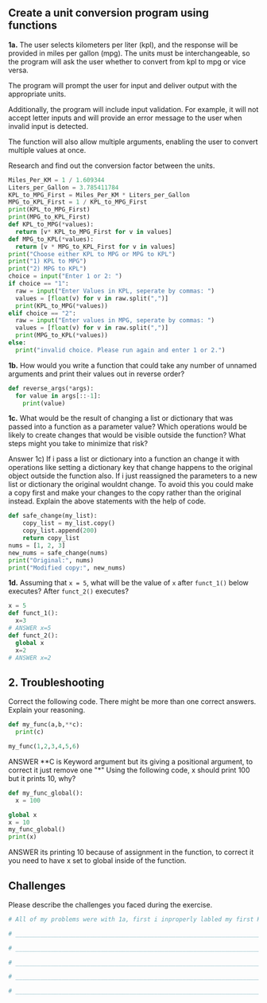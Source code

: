 ## Create a unit conversion program using functions

**1a.** The user selects kilometers per liter (kpl), and the response will be provided in miles per gallon (mpg). The units must be interchangeable, so the program will ask the user whether to convert from kpl to mpg or vice versa.

The program will prompt the user for input and deliver output with the appropriate units.

Additionally, the program will include input validation. For example, it will not accept letter inputs and will provide an error message to the user when invalid input is detected.

The function will also allow multiple arguments, enabling the user to convert multiple values at once.

Research and find out the conversion factor between the units.
```python
Miles_Per_KM = 1 / 1.609344
Liters_per_Gallon = 3.785411784
KPL_to_MPG_First = Miles_Per_KM * Liters_per_Gallon
MPG_to_KPL_First = 1 / KPL_to_MPG_First
print(KPL_to_MPG_First)
print(MPG_to_KPL_First)
def KPL_to_MPG(*values):
  return [v* KPL_to_MPG_First for v in values]
def MPG_to_KPL(*values):
  return [v * MPG_to_KPL_First for v in values]
print("Choose either KPL to MPG or MPG to KPL")
print("1) KPL to MPG")
print("2) MPG to KPL")
choice = input("Enter 1 or 2: ")
if choice == "1":
  raw = input("Enter Values in KPL, seperate by commas: ")
  values = [float(v) for v in raw.split(",")]
  print(KPL_to_MPG(*values))
elif choice == "2":
  raw = input("Enter values in MPG, seperate by commas: ")
  values = [float(v) for v in raw.split(",")]
  print(MPG_to_KPL(*values))
else:
  print("invalid choice. Please run again and enter 1 or 2.")
```
**1b.** How would you write a function that could take any number of unnamed arguments and print their values out in reverse order?
```python
def reverse_args(*args):
  for value in args[::-1]:
    print(value)
```
**1c.** What would be the result of changing a list or dictionary that was passed into a function as a parameter value? Which operations would be likely to create changes that would be visible outside the function? What steps might you take to minimize that risk?

Answer 1c) If i pass a list or dictionary into a function an change it with operations like setting a dictionary key that change happens to the original object outside the function also. If i just reassigned the parameters to a new list or dictionary the original wouldnt change. To avoid this you could make a copy first and make your changes to the copy rather than the original instead. 
Explain the above statements with the help of code.
```python
def safe_change(my_list):
    copy_list = my_list.copy()  
    copy_list.append(200)
    return copy_list
nums = [1, 2, 3]
new_nums = safe_change(nums)
print("Original:", nums)       
print("Modified copy:", new_nums) 
```
**1d.** Assuming that `x = 5`, what will be the value of `x` after `funct_1()` below executes? After `funct_2()` executes?

```python
x = 5
def funct_1():
  x=3
# ANSWER x=5
def funct_2():
  global x
  x=2
# ANSWER x=2
```

## 2. Troubleshooting

Correct the following code. There might be more than one correct answers. Explain your reasoning.

```python
def my_func(a,b,**c):
  print(c)

my_func(1,2,3,4,5,6)
```
ANSWER **C is Keyword argument but its giving a positional argument, to correct it just remove one "*"
Using the following code, x should print 100 but it prints 10, why?

```python
def my_func_global():
  x = 100

global x
x = 10
my_func_global()
print(x)
```
ANSWER its printing 10 because of assignment in the function, to correct it you need to have x set to global inside of the function. 
## Challenges

Please describe the challenges you faced during the exercise.

```python
# All of my problems were with 1a, first i inproperly labled my first KPL_to_MPG an it wasnt working because of naming issues, then i had a } instead of ] in my return and i kept over looking it when i would go back to find it. most of my issues were either not [TAB]'ing correctly or just not labling each line properly, I struggle at naming and i dont like using notes mostly because i forget to add them into my lines.

# _________________________________________________________________________________________________

# _________________________________________________________________________________________________

# _________________________________________________________________________________________________

# _________________________________________________________________________________________________

# _________________________________________________________________________________________________

```

